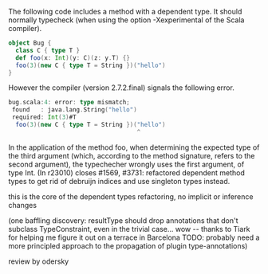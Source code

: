 The following code includes a method with a dependent type. It should normally typecheck (when using the option -Xexperimental of the Scala compiler).

```scala
object Bug {
  class C { type T }
  def foo(x: Int)(y: C)(z: y.T) {}
  foo(3)(new C { type T = String })("hello")
}
```

However the compiler (version 2.7.2.final) signals the following
error.


```scala
bug.scala:4: error: type mismatch;
 found   : java.lang.String("hello")
 required: Int(3)#T
  foo(3)(new C { type T = String })("hello")
                                    ^

```

In the application of the method foo, when determining the expected type of the third argument (which, according to the method signature, refers to the second argument), the typechecher wrongly uses the first argument, of type Int.
(In r23010) closes #1569, #3731: refactored dependent method types to get rid of debruijn indices and use singleton types instead.

this is the core of the dependent types refactoring, no implicit or inference changes

(one baffling discovery: resultType should drop annotations that don't subclass TypeConstraint, even in the trivial case... wow -- thanks to Tiark for helping me figure it out on a terrace in Barcelona
TODO: probably need a more principled approach to the propagation of plugin type-annotations)

review by odersky
